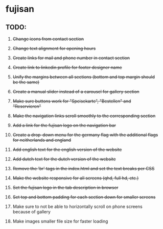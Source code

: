# fujisan

## TODO:

1. ~~Change icons from contact section~~

2. ~~Change text alignment for opening hours~~

3. ~~Create links for mail and phone number in contact section~~

4. ~~Create link to linkedin profile for footer designer name~~

5. ~~Unify the margins between all sections (bottom and top margin should be the same)~~

6. ~~Create a manual slider instead of a carousel for gallery section~~

7. ~~Make sure buttons work for "Speisekarte", "Bestellen" and "Reservieren"~~

8. ~~Make the navigation links scroll smoothly to the corresponding section~~

9. ~~Add a link for the fujisan logo on the navigation bar~~

10. ~~Create a drop-down menu for the germany flag with the additional flags for neitherlands and england~~

11. ~~Add english text for the english version of the website~~

12. ~~Add dutch text for the dutch version of the website~~

13. ~~Remove the 'br' tags in the index.html and set the text breaks per CSS~~

14. ~~Make the website responsive for all screens (qhd, full hd, etc.)~~

15. ~~Set the fujisan logo in the tab description in browser~~

16. ~~Set top and bottom padding for each section down for smaller screens~~

17. Make sure to not be able to horizontally scroll on phone screens because of gallery

18. Make images smaller file size for faster loading

